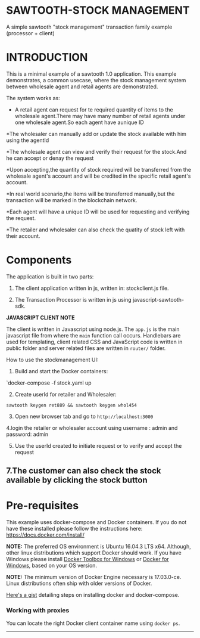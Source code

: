 # SAWTOOTH-STOCK MANAGEMENT
A simple sawtooth "stock management" transaction family example (processor + client)


# INTRODUCTION

This is a minimal example of a sawtooth 1.0 application. This example demonstrates, a common usecase, where the stock management system between wholesale agent and retail agents are demonstrated.

The system works as: 

* A retail agent can request for te required quantity of items to the wholesale agent.There may have many number of retail agents under one wholesale agent.So each agent have aunique ID

*The wholesaler can manually add or update the stock available with him using the agentId

*The wholesale agent can view and verify their request for the stock.And he can accept or denay the request

*Upon accepting,the quantity of stock required will be transferred from the wholesale agent's account and will be credited in the specific retail agent's account.

*In real world scenario,the items will be transferred manually,but the transaction will be marked in the blockchain network.

*Each agent will have a unique ID will be used for requesting and verifying the request.

*The retailer and wholesaler can also check the quatity of stock left with their account.


# Components

The application is built in two parts:
1. The client application written in js, written in: stockclient.js file. 

2. The Transaction Processor is written in js using javascript-sawtooth-sdk. 


**JAVASCRIPT CLIENT NOTE**

The client is written in Javascript using node.js. The `app.js` is the main javascript file from where the `main` function call occurs. Handlebars are used for templating, client related CSS and JavaScript code is written in public folder and server related files are written in `router/` folder.

 
How to use the stockmanagement UI:

1. Build and start the Docker containers:

`docker-compose -f stock.yaml up

2. Create userId for retailer and Wholesaler:

`sawtooth keygen ret889 && sawtooth keygen whol454`

3. Open new browser tab and go to `http://localhost:3000`

4.login the retailer or wholesaler account using username : admin and password: admin

5. Use the userId created to initiate request or to verify and accept the request

7.The customer can also check the stock available by clicking the stock button
------


# Pre-requisites

This example uses docker-compose and Docker containers. If you do not have these installed please follow the instructions here: https://docs.docker.com/install/

**NOTE:**
The preferred OS environment is Ubuntu 16.04.3 LTS x64. Although, other linux distributions which support Docker should work. 
If you have Windows please install [Docker Toolbox for Windows](https://docs.docker.com/toolbox/toolbox_install_windows/) or [Docker for Windows](https://docs.docker.com/docker-for-windows/), based on your OS version.

**NOTE:**
The minimum version of Docker Engine necessary is 17.03.0-ce. Linux distributions often ship with older versions of Docker.

[Here's a gist](https://gist.github.com/askmish/76e348e34d93fc22926d7d9379a0fd08) detailing steps on installing docker and docker-compose.

### Working with proxies


You can locate the right Docker client container name using `docker ps`.


------
